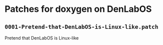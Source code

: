 # Patches for doxygen on DenLabOS

## `0001-Pretend-that-DenLabOS-is-Linux-like.patch`

Pretend that DenLabOS is Linux-like


